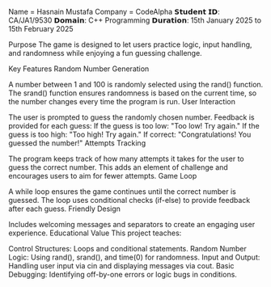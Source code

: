 Name = Hasnain Mustafa
Company = CodeAlpha
𝗦𝘁𝘂𝗱𝗲𝗻𝘁 𝗜𝗗: CA/JA1/9530
𝗗𝗼𝗺𝗮𝗶𝗻: C++ Programming
𝗗𝘂𝗿𝗮𝘁𝗶𝗼𝗻: 15th January 2025 to 15th February 2025

Purpose
The game is designed to let users practice logic, input handling, and randomness while enjoying a fun guessing challenge.

Key Features
Random Number Generation

A number between 1 and 100 is randomly selected using the rand() function.
The srand() function ensures randomness is based on the current time, so the number changes every time the program is run.
User Interaction

The user is prompted to guess the randomly chosen number.
Feedback is provided for each guess:
If the guess is too low: "Too low! Try again."
If the guess is too high: "Too high! Try again."
If correct: "Congratulations! You guessed the number!"
Attempts Tracking

The program keeps track of how many attempts it takes for the user to guess the correct number.
This adds an element of challenge and encourages users to aim for fewer attempts.
Game Loop

A while loop ensures the game continues until the correct number is guessed.
The loop uses conditional checks (if-else) to provide feedback after each guess.
Friendly Design

Includes welcoming messages and separators to create an engaging user experience.
Educational Value
This project teaches:

Control Structures: Loops and conditional statements.
Random Number Logic: Using rand(), srand(), and time(0) for randomness.
Input and Output: Handling user input via cin and displaying messages via cout.
Basic Debugging: Identifying off-by-one errors or logic bugs in conditions.
